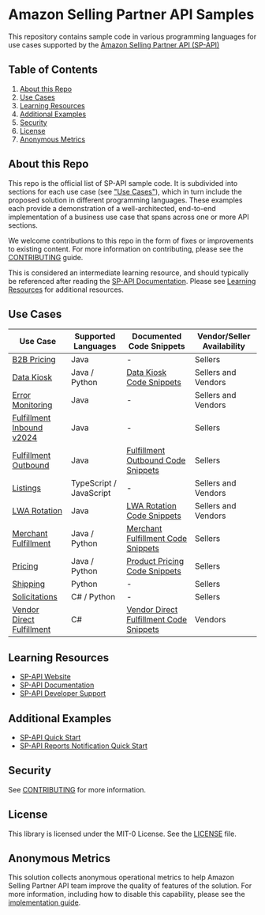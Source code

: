 # Amazon Selling Partner API Samples

This repository contains sample code in various programming languages for use cases supported by the [Amazon Selling Partner API (SP-API)](https://developer-docs.amazon.com/sp-api/)

## Table of Contents
1. [About this Repo](#about)
2. [Use Cases](#use-cases)
3. [Learning Resources](#learning)
4. [Additional Examples](#additional-examples)
5. [Security](#security)
6. [License](#license)
7. [Anonymous Metrics](#anonymous-metrics)

## About this Repo <a name="about"></a>
This repo is the official list of SP-API sample code. It is subdivided into sections for each use case (see ["Use Cases"](#use-cases)), which in turn include the proposed solution in different programming languages.
These examples each provide a demonstration of a well-architected, end-to-end implementation of a business use case that spans across one or more API sections. 

We welcome contributions to this repo in the form of fixes or improvements to existing content. For more information on contributing, please see the [CONTRIBUTING](CONTRIBUTING.md) guide.

This is considered an intermediate learning resource, and should typically be referenced after reading the [SP-API Documentation](https://developer-docs.amazon.com/sp-api). Please see [Learning Resources](#learning) for additional resources.

## Use Cases <a name="use-cases"></a>
| Use Case                                                         | Supported Languages      | Documented Code Snippets                                                                                                        | Vendor/Seller Availability |
|------------------------------------------------------------------|--------------------------|---------------------------------------------------------------------------------------------------------------------------------|----------------------------|
| [B2B Pricing](use-cases/pricing-b2b)                             | Java                     | -                                                                                                                               | Sellers                    |
| [Data Kiosk](use-cases/data-kiosk)                               | Java / Python            | [Data Kiosk Code Snippets](https://developer-docs.amazon.com/sp-api/docs/code-samples#data-kiosk)                               | Sellers and Vendors        |
| [Error Monitoring](use-cases/error-monitoring)                   | Java                     | -                                                                                                                               | Sellers and Vendors        |
| [Fulfillment Inbound v2024](use-cases/fulfillment-inbound)       | Java                     | -                                                                                                                               | Sellers                    |
| [Fulfillment Outbound](use-cases/fulfillment-outbound)           | Java                     | [Fulfillment Outbound Code Snippets](https://developer-docs.amazon.com/sp-api/docs/code-samples#fulfillment-outbound)           | Sellers                    |
| [Listings](use-cases/listings)                                   | TypeScript / JavaScript  | -                                                                                                                               | Sellers and Vendors        |
| [LWA Rotation](use-cases/lwa-rotation)                           | Java                     | [LWA Rotation Code Snippets](https://developer-docs.amazon.com/sp-api/docs/code-samples#application-management)                 | Sellers and Vendors        |
| [Merchant Fulfillment](use-cases/merchant-fulfillment)           | Java / Python            | [Merchant Fulfillment Code Snippets](https://developer-docs.amazon.com/sp-api/docs/code-samples#merchant-fulfillment-network)   | Sellers                    |
| [Pricing](use-cases/pricing)                                     | Java / Python            | [Product Pricing Code Snippets](https://developer-docs.amazon.com/sp-api/docs/code-samples#product-pricing-api-v0)              | Sellers                    |
| [Shipping](use-cases/shipping-v2)                                | Python                   | -                                                                                                                               | Sellers                    |
| [Solicitations](use-cases/solicitations)                         | C# / Python              | -                                                                                                                               | Sellers                    |
| [Vendor Direct Fulfillment](use-cases/vendor-direct-fulfillment) | C#                       | [Vendor Direct Fulfillment Code Snippets](https://developer-docs.amazon.com/sp-api/docs/code-samples#vendor-direct-fulfillment) | Vendors                    |

## Learning Resources <a name="learning"></a>
* [SP-API Website](https://developer.amazonservices.com)
* [SP-API Documentation](https://developer-docs.amazon.com/sp-api)
* [SP-API Developer Support](https://developer.amazonservices.com/support)

## Additional Examples <a name="additional-examples"></a>
* [SP-API Quick Start](https://aws.amazon.com/solutions/implementations/selling-partner-api/)
* [SP-API Reports Notification Quick Start](https://aws.amazon.com/quickstart/architecture/amazon-selling-partner-api-reports-notifications/)

## Security <a name="security"></a>

See [CONTRIBUTING](CONTRIBUTING.md) for more information.

## License <a name="license"></a>

This library is licensed under the MIT-0 License. See the [LICENSE](LICENSE) file.

## Anonymous Metrics <a name="anonymous-metrics"></a>

This solution collects anonymous operational metrics to help Amazon Selling Partner API team improve the quality of features of the solution. For more information, including how to disable this capability, please see the [implementation guide](METRICS_GUIDE.md).

